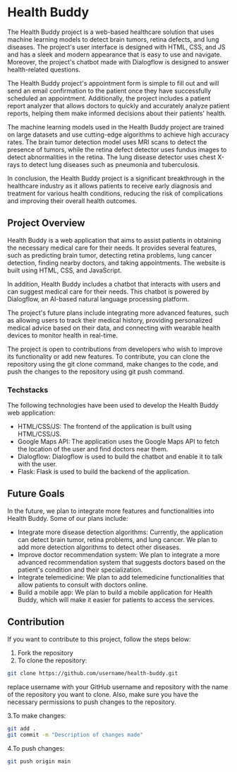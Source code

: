 # Health Buddy
The Health Buddy project is a web-based healthcare solution that uses machine learning models to detect brain tumors, retina defects, and lung diseases. The project's user interface is designed with HTML, CSS, and JS and has a sleek and modern appearance that is easy to use and navigate. Moreover, the project's chatbot made with Dialogflow is designed to answer health-related questions.

The Health Buddy project's appointment form is simple to fill out and will send an email confirmation to the patient once they have successfully scheduled an appointment. Additionally, the project includes a patient report analyzer that allows doctors to quickly and accurately analyze patient reports, helping them make informed decisions about their patients' health.

The machine learning models used in the Health Buddy project are trained on large datasets and use cutting-edge algorithms to achieve high accuracy rates. The brain tumor detection model uses MRI scans to detect the presence of tumors, while the retina defect detector uses fundus images to detect abnormalities in the retina. The lung disease detector uses chest X-rays to detect lung diseases such as pneumonia and tuberculosis.

In conclusion, the Health Buddy project is a significant breakthrough in the healthcare industry as it allows patients to receive early diagnosis and treatment for various health conditions, reducing the risk of complications and improving their overall health outcomes.

## Project Overview

Health Buddy is a web application that aims to assist patients in obtaining the necessary medical care for their needs. It provides several features, such as predicting brain tumor, detecting retina problems, lung cancer detection, finding nearby doctors, and taking appointments. The website is built using HTML, CSS, and JavaScript.

In addition, Health Buddy includes a chatbot that interacts with users and can suggest medical care for their needs. This chatbot is powered by Dialogflow, an AI-based natural language processing platform.

The project's future plans include integrating more advanced features, such as allowing users to track their medical history, providing personalized medical advice based on their data, and connecting with wearable health devices to monitor health in real-time.

The project is open to contributions from developers who wish to improve its functionality or add new features. To contribute, you can clone the repository using the git clone command, make changes to the code, and push the changes to the repository using git push command.

### Techstacks

The following technologies have been used to develop the Health Buddy web application:

- HTML/CSS/JS: The frontend of the application is built using HTML/CSS/JS.
- Google Maps API: The application uses the Google Maps API to fetch the location of the user and find doctors near them.
- Dialogflow: Dialogflow is used to build the chatbot and enable it to talk with the user.
- Flask: Flask is used to build the backend of the application.


## Future Goals
In the future, we plan to integrate more features and functionalities into Health Buddy. Some of our plans include:

- Integrate more disease detection algorithms: Currently, the application can detect brain tumor, retina problems, and lung cancer. We plan to add more detection algorithms to detect other diseases.
- Improve doctor recommendation system: We plan to integrate a more advanced recommendation system that suggests doctors based on the patient's condition and their specialization.
- Integrate telemedicine: We plan to add telemedicine functionalities that allow patients to consult with doctors online.
- Build a mobile app: We plan to build a mobile application for Health Buddy, which will make it easier for patients to access the services.

## Contribution

If you want to contribute to this project, follow the steps below:

1. Fork the repository
2. To clone the repository:
```bash
git clone https://github.com/username/health-buddy.git
```
replace username with your GitHub username and repository with the name of the repository you want to clone. Also, make sure you have the necessary permissions to push changes to the repository.

3.To make changes:
```bash
git add .
git commit -m "Description of changes made"
```

4.To push changes:
```bash
git push origin main
```
